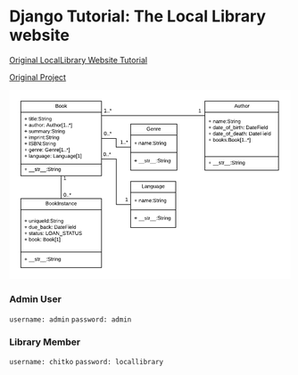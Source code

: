 # Django Tutorial: The Local Library website #

[Original LocalLibrary Website Tutorial](https://developer.mozilla.org/en-US/docs/Learn/Server-side/Django)

[Original Project](https://github.com/mdn/django-locallibrary-tutorial)

![uml](resources/local_library_model_uml.png)

### Admin User ###
`username: admin`
`password: admin`

### Library Member ###
`username: chitko`
`password: locallibrary`
